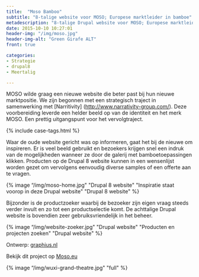 ```yaml
---
title:  "Moso Bamboo"
subtitle: "8-talige website voor MOSO; Europese marktleider in bamboe"
metadescription: "8-talige Drupal website voor MOSO; Europese marktleider in bamboe"
date: 2015-10-10 10:27:01
header-img: "/img/moso.jpg"
header-img-alt: "Green Girafe ALT"
front: true

categories:
- Strategie
- drupal8
- Meertalig

---
```


MOSO wilde graag een nieuwe website die beter past bij hun nieuwe marktpositie. We zijn begonnen met een strategisch traject in samenwerking met [Narritivity] (http://www.narrativity-group.com/). Deze voorbereiding leverde een helder beeld op van de identiteit en het merk MOSO. Een prettig uitgangspunt voor het vervolgtraject. 

{% include case-tags.html %}

Waar de oude website gericht was op informeren, gaat het bij de nieuwe om inspireren. Er is veel beeld gebruikt en bezoekers krijgen snel een indruk van de mogelijkheden wanneer ze door de galerij met bamboetoepassingen klikken. Producten op de Drupal 8 website kunnen in een wensenlijst worden gezet om vervolgens eenvoudig diverse samples of een offerte aan te vragen.

{% image “/img/moso-home.jpg" "Drupal 8 website" "Inspiratie staat voorop in deze Drupal website" "Drupal 8 website" %}

Bijzonder is de productzoeker waarbij de bezoeker zijn eigen vraag steeds verder invult en zo tot een productselectie komt. De achttalige Drupal website is bovendien zeer gebruiksvriendelijk in het beheer.

{% image “/img/website-zoeker.jpg" "Drupal website" "Producten en projecten zoeken" "Drupal website" %}

Ontwerp: <a href="http://graphius.nl/" target="_blank">graphius.nl</a>

Bekijk dit project op <a href="http://moso.eu/" target="_blank">Moso.eu</a>

{% image “/img/wuxi-grand-theatre.jpg" "full" %}
